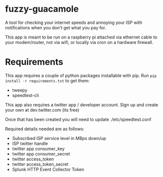 # fuzzy-guacamole
A tool for checking your internet speeds and annoying your ISP with notifications when you don't get what you pay for.

This app is meant to be run on a raspberry pi attached via ethernet cable to your modem/router, not via wifi, or locally
via cron on a hardware firewall.


# Requirements
This app requires a couple of python packages installable with pip. Run `pip install -r requirements.txt` to get them:
- tweepy
- speedtest-cli

This app also requires a twitter app / developer account.  Sign up and create your own at dev.twitter.com (its free)

Once that has been created you will need to update ./etc/speedtest.conf

Required details needed are as follows:

- Subscribed ISP service level in MBps down/up
- ISP twitter handle
- twitter app consumer_key        
- twitter app consumer_secret     
- twitter access_token        
- twitter access_token_secret 
- Splunk HTTP Event Collector Token